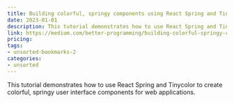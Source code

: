 ```yaml
---
title: Building colorful, springy components using React Spring and Tinycolor
date: 2023-01-01
description: This tutorial demonstrates how to use React Spring and Tinycolor to create colorful, springy user interface components for web applications.
link: https://medium.com/better-programming/building-colorful-springy-components-using-react-spring-and-tinycolor-1086c6594203
pricing: 
tags: 
- unsorted-bookmarks-2 
categories: 
- unsorted 
---
```


This tutorial demonstrates how to use React Spring and Tinycolor to create colorful, springy user interface components for web applications.